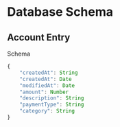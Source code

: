 # Database Schema

## Account Entry
Schema
```js
{
	"createdAt": String
	"createdAt": Date
	"modifiedAt": Date
	"amount": Number
	"description": String
	"paymentType": String
	"category": String 
}
```